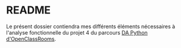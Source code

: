 # README

Le présent dossier contiendra mes différents éléments nécessaires à l'analyse fonctionnelle du projet 4 du parcours [DA Python d'OpenClassRooms](https://openclassrooms.com/fr/paths/68-developpeur-dapplication-python).
